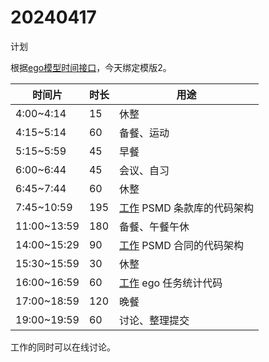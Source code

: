 # 20240417

计划

根据[ego模型时间接口](https://gitee.com/hyg/blog/blob/master/timeflow.md)，今天绑定模版2。

| 时间片 | 时长 | 用途 |
| --- | --- | --- |
| 4:00~4:14 | 15 | 休整 |
| 4:15~5:14 | 60 | 备餐、运动 |
| 5:15~5:59 | 45 | 早餐 |
| 6:00~6:44 | 45 | 会议、自习 |
| 6:45~7:44 | 60 | 休整  |
| 7:45~10:59 | 195 | [工作](http://simp.ly/p/3GXNTh) PSMD 条款库的代码架构 |
| 11:00~13:59 | 180 | 备餐、午餐午休 |
| 14:00~15:29 | 90 | [工作](http://simp.ly/p/lsBYG9) PSMD 合同的代码架构 |
| 15:30~15:59 | 30 | 休整 |
| 16:00~16:59 | 60 | [工作](http://simp.ly/p/MpcbHD) ego 任务统计代码 |
| 17:00~18:59 | 120 | 晚餐 |
| 19:00~19:59 | 60 | 讨论、整理提交 |

工作的同时可以在线讨论。
